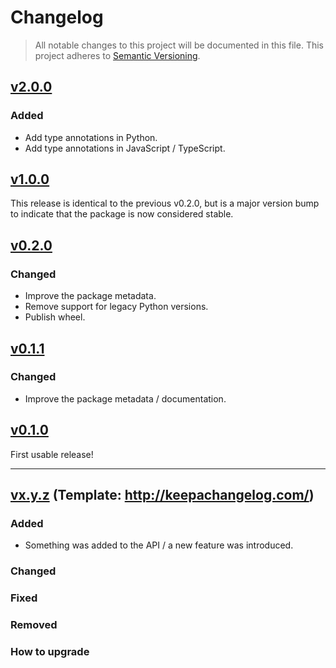 # Changelog

> All notable changes to this project will be documented in this file.
> This project adheres to [Semantic Versioning](http://semver.org/spec/v2.0.0.html).

## [v2.0.0](https://github.com/thibaudcolas/markov_draftjs/releases/tag/v2.0.0)

### Added

- Add type annotations in Python.
- Add type annotations in JavaScript / TypeScript.

## [v1.0.0](https://github.com/thibaudcolas/markov_draftjs/releases/tag/v1.0.0)

This release is identical to the previous v0.2.0, but is a major version bump to indicate that the package is now considered stable.

## [v0.2.0](https://github.com/thibaudcolas/markov_draftjs/releases/tag/v0.2.0)

### Changed

- Improve the package metadata.
- Remove support for legacy Python versions.
- Publish wheel.

## [v0.1.1](https://github.com/thibaudcolas/markov_draftjs/releases/tag/v0.1.1)

### Changed

- Improve the package metadata / documentation.

## [v0.1.0](https://github.com/thibaudcolas/markov_draftjs/releases/tag/v0.1.0)

First usable release!

---

## [vx.y.z](https://github.com/thibaudcolas/markov_draftjs/releases/tag/x.y.z) (Template: http://keepachangelog.com/)

### Added

- Something was added to the API / a new feature was introduced.

### Changed

### Fixed

### Removed

### How to upgrade
